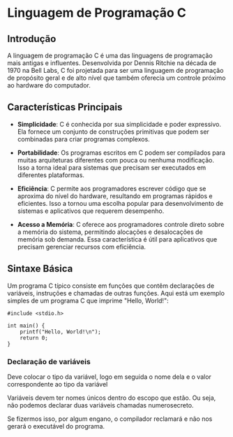 # Linguagem de Programação C

## Introdução

A linguagem de programação C é uma das linguagens de programação mais antigas e influentes. Desenvolvida por Dennis Ritchie na década de 1970 na Bell Labs, C foi projetada para ser uma linguagem de programação de propósito geral e de alto nível que também oferecia um controle próximo ao hardware do computador.

## Características Principais

- **Simplicidade**: C é conhecida por sua simplicidade e poder expressivo. Ela fornece um conjunto de construções primitivas que podem ser combinadas para criar programas complexos.
  
- **Portabilidade**: Os programas escritos em C podem ser compilados para muitas arquiteturas diferentes com pouca ou nenhuma modificação. Isso a torna ideal para sistemas que precisam ser executados em diferentes plataformas.

- **Eficiência**: C permite aos programadores escrever código que se aproxima do nível do hardware, resultando em programas rápidos e eficientes. Isso a tornou uma escolha popular para desenvolvimento de sistemas e aplicativos que requerem desempenho.

- **Acesso a Memória**: C oferece aos programadores controle direto sobre a memória do sistema, permitindo alocações e desalocações de memória sob demanda. Essa característica é útil para aplicativos que precisam gerenciar recursos com eficiência.

## Sintaxe Básica

Um programa C típico consiste em funções que contêm declarações de variáveis, instruções e chamadas de outras funções. Aqui está um exemplo simples de um programa C que imprime "Hello, World!":

```
#include <stdio.h>

int main() {
    printf("Hello, World!\n");
    return 0;
}
```

### Declaração de variáveis
Deve colocar o tipo da variável, logo em seguida o nome dela e o valor correspondente ao tipo da variável

Variáveis devem ter nomes únicos dentro do escopo que estão. Ou seja, não podemos declarar duas variáveis chamadas numerosecreto.

Se fizermos isso, por algum engano, o compilador reclamará e não nos gerará o executável do programa. 